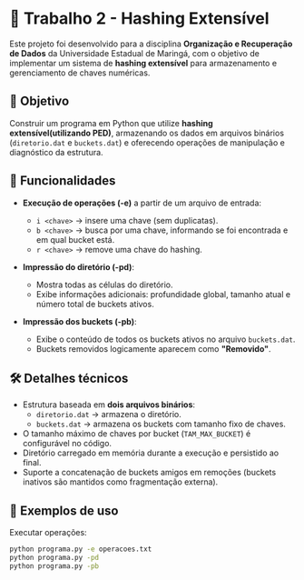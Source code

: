 # 🔑 Trabalho 2 - Hashing Extensível  

Este projeto foi desenvolvido para a disciplina **Organização e Recuperação de Dados** da Universidade Estadual de Maringá, com o objetivo de implementar um sistema de **hashing extensível** para armazenamento e gerenciamento de chaves numéricas.  

## 🎯 Objetivo  
Construir um programa em Python que utilize **hashing extensível(utilizando PED)**, armazenando os dados em arquivos binários (`diretorio.dat` e `buckets.dat`) e oferecendo operações de manipulação e diagnóstico da estrutura.  

## 🔧 Funcionalidades  
- **Execução de operações (-e)** a partir de um arquivo de entrada:  
  - `i <chave>` → insere uma chave (sem duplicatas).  
  - `b <chave>` → busca por uma chave, informando se foi encontrada e em qual bucket está.  
  - `r <chave>` → remove uma chave do hashing.  

- **Impressão do diretório (-pd)**:  
  - Mostra todas as células do diretório.  
  - Exibe informações adicionais: profundidade global, tamanho atual e número total de buckets ativos.  

- **Impressão dos buckets (-pb)**:  
  - Exibe o conteúdo de todos os buckets ativos no arquivo `buckets.dat`.  
  - Buckets removidos logicamente aparecem como **"Removido"**.  

## 🛠️ Detalhes técnicos  
- Estrutura baseada em **dois arquivos binários**:  
  - `diretorio.dat` → armazena o diretório.  
  - `buckets.dat` → armazena os buckets com tamanho fixo de chaves.  
- O tamanho máximo de chaves por bucket (`TAM_MAX_BUCKET`) é configurável no código.  
- Diretório carregado em memória durante a execução e persistido ao final.  
- Suporte a concatenação de buckets amigos em remoções (buckets inativos são mantidos como fragmentação externa).  

## 📂 Exemplos de uso  
Executar operações:  
```bash
python programa.py -e operacoes.txt
python programa.py -pd
python programa.py -pb

